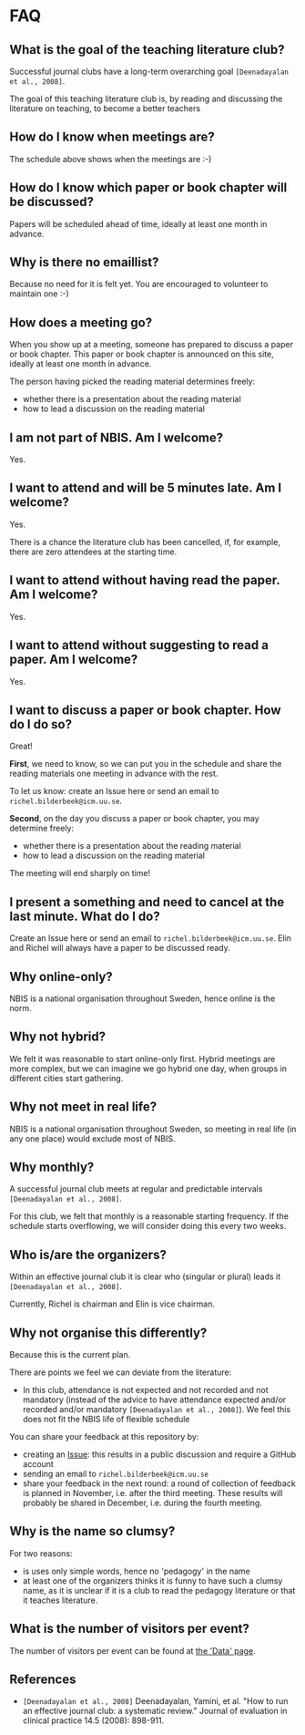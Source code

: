 # FAQ

## What is the goal of the teaching literature club?

Successful journal clubs have a long-term overarching
goal `[Deenadayalan et al., 2008]`.

The goal of this teaching literature club is,
by reading and discussing the literature on teaching,
to become a better teachers

## How do I know when meetings are?

The schedule above shows when the meetings are :-)

## How do I know which paper or book chapter will be discussed?

Papers will be scheduled ahead of time,
ideally at least one month in advance.

## Why is there no emaillist?

Because no need for it is felt yet.
You are encouraged to volunteer to maintain one :-)

## How does a meeting go?

When you show up at a meeting,
someone has prepared to discuss a paper or book chapter.
This paper or book chapter is announced on this site,
ideally at least one month in advance.

The person having picked the reading material determines freely:

- whether there is a presentation about the reading material
- how to lead a discussion on the reading material

## I am not part of NBIS. Am I welcome?

Yes.

## I want to attend and will be 5 minutes late. Am I welcome?

Yes.

There is a chance the literature club has been cancelled, if,
for example, there are zero attendees at the starting time.

## I want to attend without having read the paper. Am I welcome?

Yes.

## I want to attend without suggesting to read a paper. Am I welcome?

Yes.

## I want to discuss a paper or book chapter. How do I do so?

Great!

**First**, we need to know, so we can put you in the schedule and share
the reading materials one meeting in advance with the rest.

To let us know: create an Issue here or send an email to `richel.bilderbeek@icm.uu.se`.

**Second**, on the day you discuss a paper or book chapter,
you may determine freely:

- whether there is a presentation about the reading material
- how to lead a discussion on the reading material

The meeting will end sharply on time!

## I present a something and need to cancel at the last minute. What do I do?

Create an Issue here or send an email to `richel.bilderbeek@icm.uu.se`.
Elin and Richel will always have a paper to be discussed ready.

## Why online-only?

NBIS is a national organisation throughout Sweden,
hence online is the norm.

## Why not hybrid?

We felt it was reasonable to start online-only first.
Hybrid meetings are more complex,
but we can imagine we go hybrid one day,
when groups in different cities start gathering.

## Why not meet in real life?

NBIS is a national organisation throughout Sweden,
so meeting in real life (in any one place) would exclude most of NBIS.

## Why monthly?

A successful journal club meets at
regular and predictable intervals `[Deenadayalan et al., 2008]`.

For this club, we felt that monthly is a reasonable starting frequency.
If the schedule starts overflowing,
we will consider doing this every two weeks.

## Who is/are the organizers?

Within an effective journal club it is clear who
(singular or plural) leads it `[Deenadayalan et al., 2008]`.

Currently, Richel is chairman and Elin is vice chairman.

## Why not organise this differently?

Because this is the current plan.

There are points we feel we can deviate from the literature:

- In this club, attendance is not expected and not recorded and not mandatory
  (instead of the advice to have attendance expected and/or recorded
  and/or mandatory `[Deenadayalan et al., 2008]`).
  We feel this does not fit the NBIS life of flexible schedule

You can share your feedback at this repository by:

- creating an [Issue](https://github.com/NBISweden/teaching_literature_club/issues):
  this results in a public discussion and require a GitHub account
- sending an email to `richel.bilderbeek@icm.uu.se`
- share your feedback in the next round:
  a round of collection of feedback is planned in November,
  i.e. after the third meeting.
  These results will probably be shared in December,
  i.e. during the fourth meeting.

## Why is the name so clumsy?

For two reasons:

- is uses only simple words, hence no 'pedagogy' in the name
- at least one of the organizers thinks
  it is funny to have such a clumsy name,
  as it is unclear if it is a club to
  read the pedagogy literature or that it
  teaches literature.

## What is the number of visitors per event?

The number of visitors per event can be found
at [the 'Data' page](data.md).

## References

- `[Deenadayalan et al., 2008]`
  Deenadayalan, Yamini, et al.
  "How to run an effective journal club: a systematic review."
  Journal of evaluation in clinical practice 14.5 (2008): 898-911.
